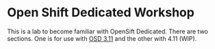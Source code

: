 # Open Shift Dedicated Workshop

This is a lab to become familiar with OpenSift Dedicated.  There are two sections.  One is for use with [OSD 3.11](/OSD3.11/0-intro.md) and the other with 4.11 (WIP).
